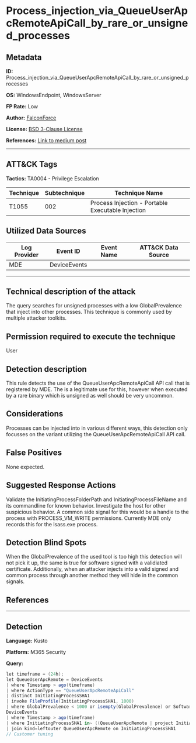 # Process_injection_via_QueueUserApcRemoteApiCall_by_rare_or_unsigned_processes

## Metadata

**ID:** Process_injection_via_QueueUserApcRemoteApiCall_by_rare_or_unsigned_processes

**OS:** WindowsEndpoint, WindowsServer

**FP Rate:** Low

**Author:** [FalconForce](https://falconforce.nl/)

**License:** [BSD 3-Clause License](https://github.com/FalconForceTeam/FalconFriday/blob/master/LICENSE)

**References:** [Link to medium post]()

---

## ATT&CK Tags

**Tactics:**
TA0004 - Privilege Escalation

| Technique | Subtechnique | Technique Name |
|---|---| --- |
| T1055 | 002 | Process Injection - Portable Executable Injection|

## Utilized Data Sources

| Log Provider | Event ID | Event Name | ATT&CK Data Source |
|---------|---------|----------|---------|
|MDE|DeviceEvents|||
---

## Technical description of the attack
​The query searches for unsigned processes with a low GlobalPrevalence that inject into other processes. This technique is commonly used by multiple attacker toolkits.


## Permission required to execute the technique
User

## Detection description
This rule detects the use of the QueueUserApcRemoteApiCall API call that is registered by MDE. The is a legitimate use for this, however when executed by a rare binary which is unsigned as well should be very uncommon.


## Considerations
Processes can be injected into in various different ways, this detection only focusses on the variant utilizing the QueueUserApcRemoteApiCall API call.


## False Positives
None expected.


## Suggested Response Actions
Validate the InitiatingProcessFolderPath and InitiatingProcessFileName and its commandline for known behavior. Investigate the host for other suspicious behavior. A common side signal for this would be a handle to the process with PROCESS_VM_WRITE permissions. Currently MDE only records this for the lsass.exe process.


## Detection Blind Spots
When the GlobalPrevalence of the used tool is too high this detection will not pick it up, the same is true for software signed with a validiated certificate. Additionally, when an attacker injects into a valid signed and common process through another method they will hide in the common signals.


## References

---

## Detection

**Language:** Kusto

**Platform:** M365 Security

**Query:**
```C#
let timeframe = (24h);
let QueueUserApcRemote = DeviceEvents
| where Timestamp > ago(timeframe)
| where ActionType == "QueueUserApcRemoteApiCall"
| distinct InitiatingProcessSHA1
| invoke FileProfile(InitiatingProcessSHA1, 1000)
| where GlobalPrevalence < 1000 or isempty(GlobalPrevalence) or SoftwareName startswith "Microsoft Office";
DeviceEvents
| where Timestamp > ago(timeframe)
| where InitiatingProcessSHA1 in~ ((QueueUserApcRemote | project InitiatingProcessSHA1))
| join kind=leftouter QueueUserApcRemote on InitiatingProcessSHA1
// Customer tuning
```
